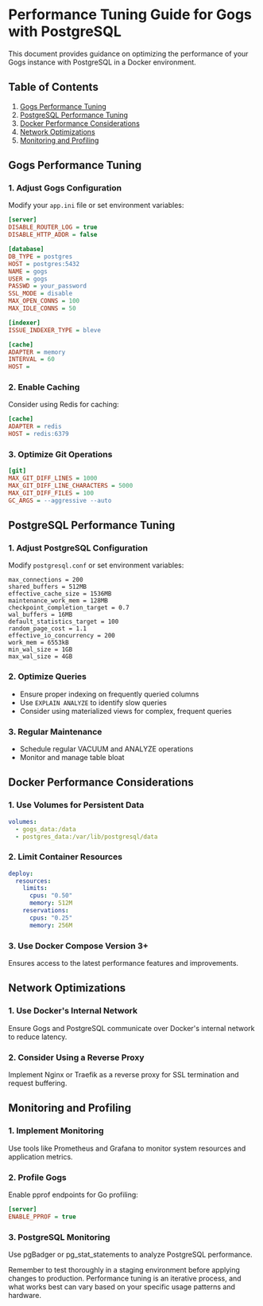 # Performance Tuning Guide for Gogs with PostgreSQL

This document provides guidance on optimizing the performance of your Gogs instance with PostgreSQL in a Docker environment.

## Table of Contents

1. [Gogs Performance Tuning](#gogs-performance-tuning)
2. [PostgreSQL Performance Tuning](#postgresql-performance-tuning)
3. [Docker Performance Considerations](#docker-performance-considerations)
4. [Network Optimizations](#network-optimizations)
5. [Monitoring and Profiling](#monitoring-and-profiling)

## Gogs Performance Tuning

### 1. Adjust Gogs Configuration

Modify your `app.ini` file or set environment variables:

```ini
[server]
DISABLE_ROUTER_LOG = true
DISABLE_HTTP_ADDR = false

[database]
DB_TYPE = postgres
HOST = postgres:5432
NAME = gogs
USER = gogs
PASSWD = your_password
SSL_MODE = disable
MAX_OPEN_CONNS = 100
MAX_IDLE_CONNS = 50

[indexer]
ISSUE_INDEXER_TYPE = bleve

[cache]
ADAPTER = memory
INTERVAL = 60
HOST =
```

### 2. Enable Caching

Consider using Redis for caching:

```ini
[cache]
ADAPTER = redis
HOST = redis:6379
```

### 3. Optimize Git Operations

```ini
[git]
MAX_GIT_DIFF_LINES = 1000
MAX_GIT_DIFF_LINE_CHARACTERS = 5000
MAX_GIT_DIFF_FILES = 100
GC_ARGS = --aggressive --auto
```

## PostgreSQL Performance Tuning

### 1. Adjust PostgreSQL Configuration

Modify `postgresql.conf` or set environment variables:

```
max_connections = 200
shared_buffers = 512MB
effective_cache_size = 1536MB
maintenance_work_mem = 128MB
checkpoint_completion_target = 0.7
wal_buffers = 16MB
default_statistics_target = 100
random_page_cost = 1.1
effective_io_concurrency = 200
work_mem = 6553kB
min_wal_size = 1GB
max_wal_size = 4GB
```

### 2. Optimize Queries

- Ensure proper indexing on frequently queried columns
- Use `EXPLAIN ANALYZE` to identify slow queries
- Consider using materialized views for complex, frequent queries

### 3. Regular Maintenance

- Schedule regular VACUUM and ANALYZE operations
- Monitor and manage table bloat

## Docker Performance Considerations

### 1. Use Volumes for Persistent Data

```yaml
volumes:
  - gogs_data:/data
  - postgres_data:/var/lib/postgresql/data
```

### 2. Limit Container Resources

```yaml
deploy:
  resources:
    limits:
      cpus: "0.50"
      memory: 512M
    reservations:
      cpus: "0.25"
      memory: 256M
```

### 3. Use Docker Compose Version 3+

Ensures access to the latest performance features and improvements.

## Network Optimizations

### 1. Use Docker's Internal Network

Ensure Gogs and PostgreSQL communicate over Docker's internal network to reduce latency.

### 2. Consider Using a Reverse Proxy

Implement Nginx or Traefik as a reverse proxy for SSL termination and request buffering.

## Monitoring and Profiling

### 1. Implement Monitoring

Use tools like Prometheus and Grafana to monitor system resources and application metrics.

### 2. Profile Gogs

Enable pprof endpoints for Go profiling:

```ini
[server]
ENABLE_PPROF = true
```

### 3. PostgreSQL Monitoring

Use pgBadger or pg_stat_statements to analyze PostgreSQL performance.

Remember to test thoroughly in a staging environment before applying changes to production. Performance tuning is an iterative process, and what works best can vary based on your specific usage patterns and hardware.
